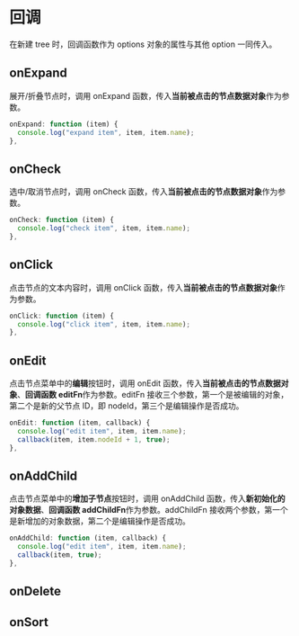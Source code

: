 # 回调

在新建 tree 时，回调函数作为 options 对象的属性与其他 option 一同传入。

## onExpand

展开/折叠节点时，调用 onExpand 函数，传入**当前被点击的节点数据对象**作为参数。

```js
onExpand: function (item) {
  console.log("expand item", item, item.name);
},
```

## onCheck

选中/取消节点时，调用 onCheck 函数，传入**当前被点击的节点数据对象**作为参数。

```js
onCheck: function (item) {
  console.log("check item", item, item.name);
},
```

## onClick

点击节点的文本内容时，调用 onClick 函数，传入**当前被点击的节点数据对象**作为参数。

```js
onClick: function (item) {
  console.log("click item", item, item.name);
},
```

## onEdit

点击节点菜单中的**编辑**按钮时，调用 onEdit 函数，传入**当前被点击的节点数据对象**、**回调函数 editFn**作为参数。editFn 接收三个参数，第一个是被编辑的对象，第二个是新的父节点 ID，即 nodeId，第三个是编辑操作是否成功。

```js
onEdit: function (item, callback) {
  console.log("edit item", item, item.name);
  callback(item, item.nodeId + 1, true);
},
```

## onAddChild

点击节点菜单中的**增加子节点**按钮时，调用 onAddChild 函数，传入**新初始化的对象数据**、**回调函数 addChildFn**作为参数。addChildFn 接收两个参数，第一个是新增加的对象数据，第二个是编辑操作是否成功。

```js
onAddChild: function (item, callback) {
  console.log("edit item", item, item.name);
  callback(item, true);
},
```

## onDelete

## onSort
